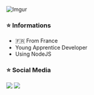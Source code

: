 ![Imgur](https://i.imgur.com/cLWuXp0.png?1)

### ⭐️ Informations 
- 🇫🇷 From France
- Young Apprentice Developer
- Using NodeJS

### ⭐️ Social Media
<a href="https://twitter.com/Nojii_">![](https://i.imgur.com/Yvsvwwy.png)</a>
![](https://i.imgur.com/Yvsvwwy.png)

